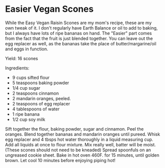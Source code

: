 Easier Vegan Scones 
==================

While the Easy Vegan Raisin Scones are my mom's recipe, these are my own tweak of it. I don't regularly have Earth Balance or oil to add to baking, but I always have lots of ripe bananas on hand. The "Easier" part comes from the fact that the fruit is just blended together. You can leave out the egg replacer as well, as the bananas take the place of butter/margarine/oil and eggs in function.

Yield: 16 scones 

Ingredients:

* 9 cups sifted flour
* 5 teaspoons baking powder
* 1/4 cup sugar
* 2 teaspoons cinnamon
* 2 mandarin oranges, peeled.
* 2 teaspoons of egg replacer
* 4 tablespoons of water
* 1 ripe banana
* 1/2 cup soy milk

Sift together the flour, baking powder, sugar and cinnamon. 
Peel the oranges. Blend together bananas and mandarin oranges until pureed. 
Whisk egg replacer and 4 tbsps hot water thoroughly in a liquid measuring cup. 
Add all liquids at once to flour mixture. 
Mix really well, batter will be moist. (These scones should not need to be kneaded)
Spread spoonfuls on an ungreased cookie sheet. Bake in hot oven 460F. for 15 minutes, until golden brown.
Let cool 10 minutes before enjoying piping hot!

